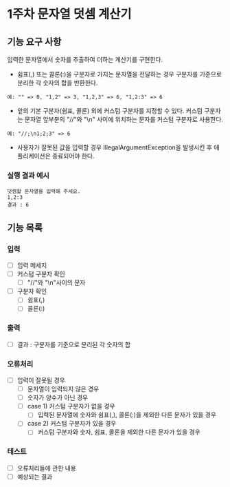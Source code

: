 # 1주차 문자열 덧셈 계산기

## 기능 요구 사항
입력한 문자열에서 숫자를 추출하여 더하는 계산기를 구현한다.

- 쉼표(,) 또는 콜론(:)을 구분자로 가지는 문자열을 전달하는 경우 구분자를 기준으로 분리한 각 숫자의 합을 반환한다.
```
예: "" => 0, "1,2" => 3, "1,2,3" => 6, "1,2:3" => 6
```
- 앞의 기본 구분자(쉼표, 콜론) 외에 커스텀 구분자를 지정할 수 있다. 커스텀 구분자는 문자열 앞부분의 "//"와 "\n" 사이에 위치하는 문자를 커스텀 구분자로 사용한다.
```
예: "//;\n1;2;3" => 6
```
- 사용자가 잘못된 값을 입력할 경우 IllegalArgumentException을 발생시킨 후 애플리케이션은 종료되어야 한다.

### 실행 결과 예시
```declarative
덧셈할 문자열을 입력해 주세요.
1,2:3
결과 : 6
```
## 기능 목록

### 입력
  - [ ] 입력 메세지
  - [ ] 커스텀 구분자 확인
    - [ ] "//"와 "\n"사이의 문자
  - [ ] 구분자 확인
    - [ ] 쉼표(,)
    - [ ] 콜론(:)

### 출력
  - [ ] 결과 : 구분자를 기준으로 분리된 각 숫자의 합
  
### 오류처리
  - [ ] 입력이 잘못될 경우
    - [ ] 문자열이 입력되지 않은 경우 
    - [ ] 숫자가 양수가 아닌 경우
    - [ ] case 1) 커스텀 구분자가 없을 경우
      - [ ] 입력된 문자열에 숫자와 쉼표(,), 콜론(:)을 제외한 다른 문자가 있을 경우
    - [ ] case 2) 커스텀 구분자가 있을 경우
      - [ ] 커스텀 구분자와 숫자, 쉼표, 콜론을 제외한 다른 문자가 있을 경우
    
### 테스트
  - [ ] 오류처리들에 관한 내용
  - [ ] 예상되는 결과